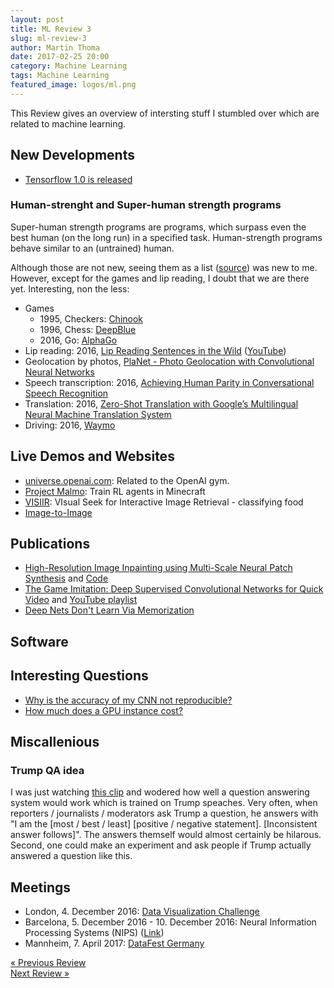 ```yaml
---
layout: post
title: ML Review 3
slug: ml-review-3
author: Martin Thoma
date: 2017-02-25 20:00
category: Machine Learning
tags: Machine Learning
featured_image: logos/ml.png
---
```


This Review gives an overview of intersting stuff I stumbled over which are
related to machine learning.


## New Developments

* [Tensorflow 1.0 is released](https://developers.googleblog.com/2017/02/announcing-tensorflow-10.html)


### Human-strenght and Super-human strength programs

Super-human strength programs are programs, which surpass even the best human
(on the long run) in a specified task. Human-strength programs behave similar
to an (untrained) human.

Although those are not new, seeing them as a list ([source](http://blog.evjang.com/2017/01/nips2016.html))
was new to me. However, except for the games and lip reading, I doubt that we
are there yet. Interesting, non the less:

* Games
    * 1995, Checkers: [Chinook](https://en.wikipedia.org/wiki/Chinook_(draughts_player))
    * 1996, Chess: [DeepBlue](https://en.wikipedia.org/wiki/Deep_Blue_(chess_computer))
    * 2016, Go: [AlphaGo](https://en.wikipedia.org/wiki/AlphaGo)
* Lip reading: 2016, [Lip Reading Sentences in the Wild](https://arxiv.org/abs/1611.05358) ([YouTube](https://www.youtube.com/watch?v=5aogzAUPilE))
* Geolocation by photos, [PlaNet - Photo Geolocation with Convolutional Neural Networks](https://arxiv.org/abs/1602.05314)
* Speech transcription: 2016, [Achieving Human Parity in Conversational Speech Recognition](https://arxiv.org/abs/1610.05256)
* Translation: 2016, [Zero-Shot Translation with Google’s Multilingual Neural Machine Translation System](https://research.googleblog.com/2016/11/zero-shot-translation-with-googles.html)
* Driving: 2016, [Waymo](https://waymo.com/)

## Live Demos and Websites


* [universe.openai.com](https://universe.openai.com/): Related to the OpenAI gym.
* [Project Malmo](http://blogs.microsoft.com/next/2016/03/13/project-malmo-using-minecraft-build-intelligent-technology/): Train RL agents in Minecraft
* [VISIIR](http://visiir.lip6.fr/): VIsual Seek for Interactive Image Retrieval - classifying food
* [Image-to-Image](http://affinelayer.com/pixsrv/index.html)




## Publications

<!-- e.g. arXiv -->

* [High-Resolution Image Inpainting using Multi-Scale Neural Patch Synthesis](https://arxiv.org/abs/1611.09969) and [Code](https://github.com/leehomyc/High-Res-Neural-Inpainting)
* [The Game Imitation: Deep Supervised Convolutional Networks for Quick Video](https://arxiv.org/pdf/1702.05663.pdf) and [YouTube playlist](https://www.youtube.com/watch?v=Pvesq6LEQxg&list=PLegUCwsQzmnUpPwVv8ygMa19zNnDgJ6OC&index=1)
* [Deep Nets Don't Learn Via Memorization](https://openreview.net/pdf?id=rJv6ZgHYg)

## Software

<!-- e.g. Theano, Keras, ... -->

## Interesting Questions

<!-- For example StackExchange -->

* [Why is the accuracy of my CNN not reproducible?](http://stackoverflow.com/questions/42326466/why-is-the-accuracy-of-my-cnn-not-reproducible)
* [How much does a GPU instance cost?](https://www.reddit.com/r/MLQuestions/comments/5s0jnc/how_much_does_a_gpu_instance_cost/)


## Miscallenious

### Trump QA idea

I was just watching [this clip](https://www.youtube.com/watch?v=CSx-N9ayCvU&feature=youtu.be&t=3m40s) and wodered how well a question answering system would work which is trained on Trump speaches. Very often, when reporters / journalists / moderators ask Trump a question, he answers with "I am the [most / best / least] [positive / negative statement]. [Inconsistent answer follows]".
The answers themself would almost certainly be hilarous. Second, one could make an experiment and ask people if Trump actually answered a question like this.


## Meetings

* London, 4. December 2016: [Data Visualization Challenge](https://www.eventbrite.com/e/immigration-by-numbers-insights-through-data-visualisation-tickets-28920900191?aff=twitter)
* Barcelona, 5. December 2016 - 10. December 2016: Neural Information Processing Systems (NIPS) ([Link](https://nips.cc/))
* Mannheim, 7. April 2017: [DataFest Germany](https://hiwissml.github.io/datafest2017.github.io/)


<div class="navigation clearfix">
    <div class="alignleft">
        <a href="https://martin-thoma.com/ml-review-2/" rel="prev">« Previous Review</a>
    </div>
    <div class="alignright">
        <a href="https://martin-thoma.com/ml-review-4/" rel="next">Next Review »</a>
    </div>
</div>
